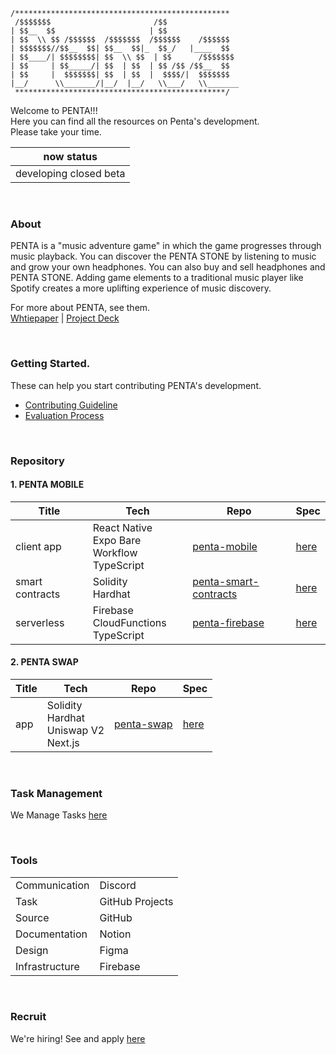 ```
/************************************************
 /$$$$$$$                       /$$
| $$__  $$                     | $$
| $$  \\ $$ /$$$$$$  /$$$$$$$  /$$$$$$    /$$$$$$
| $$$$$$$//$$__  $$| $$__  $$|_  $$_/   |____  $$
| $$____/| $$$$$$$$| $$  \\ $$  | $$      /$$$$$$$
| $$     | $$_____/| $$  | $$  | $$ /$$ /$$__  $$
| $$     |  $$$$$$$| $$  | $$  |  $$$$/|  $$$$$$$
|__/      \\_______/|__/  |__/   \\___/   \\_______
 ***********************************************/
```

Welcome to PENTA!!!<br>
Here you can find all the resources on Penta's development.<br>
Please take your time.<br>

|now status|
|-|
|developing closed beta|

<br>

### About

PENTA is a "music adventure game" in which the game progresses through music playback.
You can discover the PENTA STONE by listening to music and grow your own headphones. You can also buy and sell headphones and PENTA STONE.
Adding game elements to a traditional music player like Spotify creates a more uplifting experience of music discovery.

For more about PENTA, see them. <br>
[Whtiepaper](https://whitepaper.penta.fan) | [Project Deck](https://docsend.com/view/qgwejyudffurcecd)

<br>

### Getting Started.

These can help you start contributing PENTA's development.

- [Contributing Guideline](https://github.com/pentaworld/.github/issues/1)
- [Evaluation Process](https://github.com/pentaworld/.github/issues/2)

<br>

### Repository

#### 1. PENTA MOBILE

|Title|Tech|Repo|Spec|
|-|-|-|-|
|client app|React Native<br>Expo Bare Workflow<br>TypeScript|[penta-mobile](https://github.com/pentaworld/penta-mobile)|[here]()|
|smart contracts|Solidity<br>Hardhat|[penta-smart-contracts](https://github.com/pentaworld/penta-smart-contracts)|[here](https://www.notion.so/masatojames/Smart-Contract-Requirement-Definition-68e351c865534393ac8fb142c4345c67)|
|serverless|Firebase<br>CloudFunctions<br>TypeScript|[penta-firebase](https://github.com/pentaworld/penta-firebase)|[here]()|

#### 2. PENTA SWAP


|Title|Tech|Repo|Spec|
|-|-|-|-|
|app|Solidity<br>Hardhat<br>Uniswap V2<br>Next.js|[penta-swap](https://github.com/pentaworld/penta-swap)|[here](https://github.com/pentaworld/penta-swap/blob/main/README.md)|

<br>

### Task Management

We Manage Tasks [here](https://github.com/orgs/pentaworld/projects/2)

<br>

### Tools

|||
|-|-|
|Communication|Discord|
|Task|GitHub Projects|
|Source|GitHub|
|Documentation|Notion|
|Design|Figma|
|Infrastructure|Firebase|

<br>

### Recruit

We're hiring! See and apply [here](https://www.notion.so/masatojames/PENTA-Recruit-Page-a89683b7caa640ab924febcb4a52bfeb)
